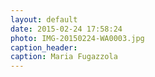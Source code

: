 ```yaml
---
layout: default
date: 2015-02-24 17:58:24
photo: IMG-20150224-WA0003.jpg
caption_header:  
caption: Maria Fugazzola
---
```

